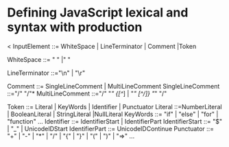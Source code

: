 # Defining JavaScript lexical and syntax with production

<
InputElement ::= WhiteSpace | LineTerminator | Comment |Token

WhiteSpace ::= " " |"  "

LineTerminator ::="\n" | "\r"

Comment ::= SingleLineComment | MultiLineComment
SingleLineComment ::="/" "/"<any>*
MultiLineComment ::="/" "*" {[^*] | "*" [^/]} "*" "/"

Token ::= Literal | KeyWords | Identifier | Punctuator
Literal ::=NumberLiteral | BooleanLiteral | StringLiteral |NullLiteral
KeyWords ::= "if" | "else" | "for" | "function" ...
Identifier ::= IdentifierStart | IdentifierPart
IdentifierStart ::= "$" | "_" | UnicodeIDStart
IdentifierPart ::= UnicodeIDContinue
Punctuator ::= "+" | "-" | "*" | "/" | "{" | "}" | "(" | ")" | "=>" ...
>
